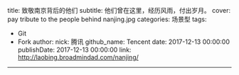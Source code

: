 title: 致敬南京背后的他们
subtitle: 他们曾在这里，经历风雨，付出岁月。
cover: pay tribute to the people behind nanjing.jpg
categories: 场景型
tags:
  - Git
  - Fork
author:
  nick: 腾讯
  github_name: Tencent
date: 2017-12-13 00:00:00
publishDate: 2017-12-13 00:00:00
link: http://laobing.broadmindad.com/nanjing/
---
